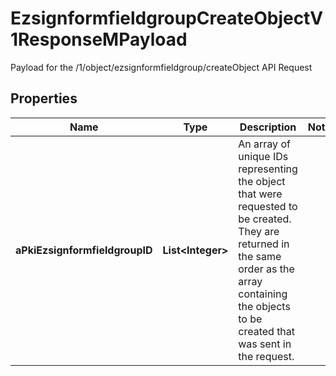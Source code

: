 

# EzsignformfieldgroupCreateObjectV1ResponseMPayload

Payload for the /1/object/ezsignformfieldgroup/createObject API Request

## Properties

Name | Type | Description | Notes
------------ | ------------- | ------------- | -------------
**aPkiEzsignformfieldgroupID** | **List&lt;Integer&gt;** | An array of unique IDs representing the object that were requested to be created.  They are returned in the same order as the array containing the objects to be created that was sent in the request. | 



